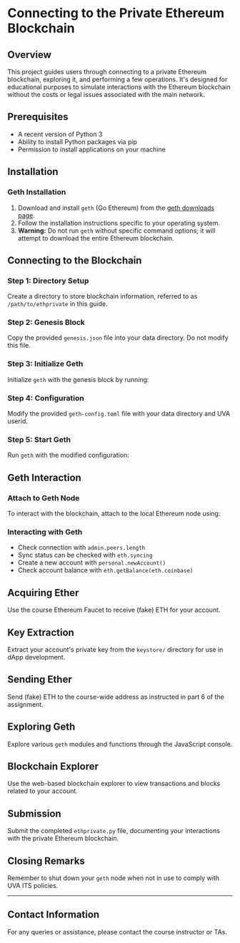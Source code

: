 # Connecting to the Private Ethereum Blockchain

## Overview
This project guides users through connecting to a private Ethereum blockchain, exploring it, and performing a few operations. It's designed for educational purposes to simulate interactions with the Ethereum blockchain without the costs or legal issues associated with the main network.

## Prerequisites
- A recent version of Python 3
- Ability to install Python packages via pip
- Permission to install applications on your machine

## Installation

### Geth Installation
1. Download and install `geth` (Go Ethereum) from the [geth downloads page](https://geth.ethereum.org/downloads/).
2. Follow the installation instructions specific to your operating system.
3. **Warning:** Do not run `geth` without specific command options; it will attempt to download the entire Ethereum blockchain.

## Connecting to the Blockchain

### Step 1: Directory Setup
Create a directory to store blockchain information, referred to as `/path/to/ethprivate` in this guide.

### Step 2: Genesis Block
Copy the provided `genesis.json` file into your data directory. Do not modify this file.

### Step 3: Initialize Geth
Initialize `geth` with the genesis block by running:


### Step 4: Configuration
Modify the provided `geth-config.toml` file with your data directory and UVA userid.

### Step 5: Start Geth
Run `geth` with the modified configuration:


## Geth Interaction

### Attach to Geth Node
To interact with the blockchain, attach to the local Ethereum node using:



### Interacting with Geth
- Check connection with `admin.peers.length`
- Sync status can be checked with `eth.syncing`
- Create a new account with `personal.newAccount()`
- Check account balance with `eth.getBalance(eth.coinbase)`

## Acquiring Ether

Use the course Ethereum Faucet to receive (fake) ETH for your account.

## Key Extraction

Extract your account's private key from the `keystore/` directory for use in dApp development.

## Sending Ether

Send (fake) ETH to the course-wide address as instructed in part 6 of the assignment.

## Exploring Geth

Explore various `geth` modules and functions through the JavaScript console.

## Blockchain Explorer

Use the web-based blockchain explorer to view transactions and blocks related to your account.

## Submission

Submit the completed `ethprivate.py` file, documenting your interactions with the private Ethereum blockchain.

## Closing Remarks

Remember to shut down your `geth` node when not in use to comply with UVA ITS policies.

---

## Contact Information

For any queries or assistance, please contact the course instructor or TAs.
